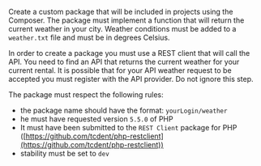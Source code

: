 Create a custom package that will be included in projects using the Composer. The package must implement a function that will return the current weather in your city. Weather conditions must be added to a `weather.txt` file and must be in degrees Celsius.

In order to create a package you must use a REST client that will call the API. You need to find an API that returns the current weather for your current rental. It is possible that for your API weather request to be accepted you must register with the API provider. 
Do not ignore this step.

The package must respect the following rules:

- the package name should have the format: `yourLogin/weather`
- he must have requested version `5.5.0` of PHP
- It must have been submitted to the `REST Client` package for PHP ([https://github.com/tcdent/php-restclient](https://github.com/tcdent/php-restclient))
- stability must be set to `dev`